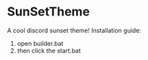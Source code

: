 # SunSetTheme
A cool discord sunset theme!
Installation guide:

1. open builder.bat
2. then click the start.bat

